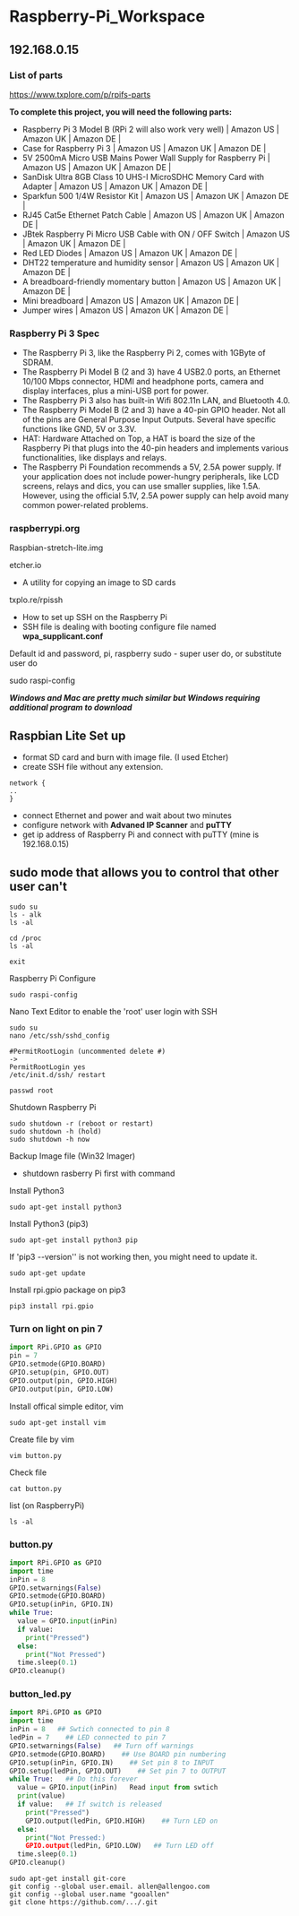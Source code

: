 
# Raspberry-Pi_Workspace

## 192.168.0.15

### List of parts
https://www.txplore.com/p/rpifs-parts


**To complete this project, you will need the following parts:**

- Raspberry Pi 3 Model B (RPi 2 will also work very well) | Amazon US | Amazon UK | Amazon DE |
- Case for Raspberry Pi 3 | Amazon US | Amazon UK | Amazon DE |
- 5V 2500mA Micro USB Mains Power Wall Supply for Raspberry Pi | Amazon US | Amazon UK | Amazon DE |
- SanDisk Ultra 8GB Class 10 UHS-I MicroSDHC Memory Card with Adapter | Amazon US | Amazon UK | Amazon DE |
- Sparkfun 500 1/4W Resistor Kit | Amazon US | Amazon UK | Amazon DE |
- RJ45 Cat5e Ethernet Patch Cable | Amazon US | Amazon UK | Amazon DE |
- JBtek Raspberry Pi Micro USB Cable with ON / OFF Switch | Amazon US | Amazon UK | Amazon DE |
- Red LED Diodes | Amazon US | Amazon UK | Amazon DE |
- DHT22 temperature and humidity sensor | Amazon US | Amazon UK | Amazon DE |
- A breadboard-friendly momentary button | Amazon US | Amazon UK | Amazon DE |
- Mini breadboard | Amazon US | Amazon UK | Amazon DE |
- Jumper wires | Amazon US | Amazon UK | Amazon DE |

### Raspberry Pi 3 Spec
- The Raspberry Pi 3, like the Raspberry Pi 2, comes with 1GByte of SDRAM.
- The Raspberry Pi Model B (2 and 3) have 4 USB2.0 ports, an Ethernet 10/100 Mbps connector, HDMI and headphone ports, camera and display interfaces, plus a mini-USB port for power.
- The Raspberry Pi 3 also has built-in Wifi 802.11n LAN, and Bluetooth 4.0.
- The Raspberry Pi Model B (2 and 3) have a 40-pin GPIO header. Not all of the pins are General Purpose Input Outputs. Several have specific functions like GND, 5V or 3.3V.
- HAT: Hardware Attached on Top, a HAT is board the size of the Raspberry Pi that plugs into the 40-pin headers and implements various functionalities, like displays and relays.
- The Raspberry Pi Foundation recommends a 5V, 2.5A power supply. If your application does not include power-hungry peripherals, like LCD screens, relays and dics, you can use smaller supplies, like 1.5A. However, using the official 5.1V, 2.5A power supply can help avoid many common power-related problems.




### raspberrypi.org
Raspbian-stretch-lite.img 

etcher.io
- A utility for copying an image to SD cards

txplo.re/rpissh
- How to set up SSH on the Raspberry Pi
- SSH file is dealing with booting configure file named **wpa_supplicant.conf**


Default id and password, pi, raspberry
sudo - super user do, or substitute user do

sudo raspi-config

***Windows and Mac are pretty much similar but Windows requiring additional program to download***

## Raspbian Lite Set up
- format SD card and burn with image file. (I used Etcher)
- create SSH file without any extension. 
```
network {
..
}  
```
- connect Ethernet and power and wait about two minutes
- configure network with **Advaned IP Scanner** and **puTTY**
- get ip address of Raspberry Pi and connect with puTTY (mine is 192.168.0.15)


## sudo mode that allows you to control that other user can't

```
sudo su
ls - alk
ls -al

cd /proc
ls -al

exit
```

Raspberry Pi Configure
```
sudo raspi-config
```

Nano Text Editor to enable the 'root' user login with SSH
```
sudo su
nano /etc/ssh/sshd_config 

#PermitRootLogin (uncommented delete #)
->
PermitRootLogin yes
/etc/init.d/ssh/ restart

passwd root

```

Shutdown Raspberry Pi
```
sudo shutdown -r (reboot or restart)
sudo shutdown -h (hold)
sudo shutdown -h now
```

Backup Image file (Win32 Imager)
- shutdown rasberry Pi first with command

Install Python3
```
sudo apt-get install python3
```
Install Python3 (pip3)
```
sudo apt-get install python3 pip
```
If 'pip3 --version'' is not working then, you might need to update it.
```
sudo apt-get update
```
Install rpi.gpio package on pip3
```
pip3 install rpi.gpio
```
### Turn on light on pin 7
```python
import RPi.GPIO as GPIO
pin = 7
GPIO.setmode(GPIO.BOARD)
GPIO.setup(pin, GPIO.OUT)
GPIO.output(pin, GPIO.HIGH)
GPIO.output(pin, GPIO.LOW)
```

Install offical simple editor, vim
```
sudo apt-get install vim
```
Create file by vim
```
vim button.py
```
Check file
```
cat button.py
```


list (on RaspberryPi)
```
ls -al
```

### button.py
```python
import RPi.GPIO as GPIO
import time
inPin = 8
GPIO.setwarnings(False)
GPIO.setmode(GPIO.BOARD)
GPIO.setup(inPin, GPIO.IN)
while True:
  value = GPIO.input(inPin)
  if value:
    print("Pressed")
  else:
    print("Not Pressed")
  time.sleep(0.1)
GPIO.cleanup()
```

### button_led.py
```python
import RPi.GPIO as GPIO
import time
inPin = 8   ## Swtich connected to pin 8
ledPin = 7    ## LED connected to pin 7
GPIO.setwarnings(False)   ## Turn off warnings
GPIO.setmode(GPIO.BOARD)    ## Use BOARD pin numbering
GPIO.setup(inPin, GPIO.IN)    ## Set pin 8 to INPUT
GPIO.setup(ledPin, GPIO.OUT)    ## Set pin 7 to OUTPUT
while True:   ## Do this forever
  value = GPIO.input(inPin)   Read input from swtich
  print(value)
  if value:   ## If switch is released
    print("Pressed")
    GPIO.output(ledPin, GPIO.HIGH)    ## Turn LED on
  else:
    print("Not Pressed:)
    GPIO.output(ledPin, GPIO.LOW)   ## Turn LED off
  time.sleep(0.1)
GPIO.cleanup()
```


```
sudo apt-get install git-core
git config --global user.email. allen@allengoo.com
git config --global user.name "gooallen"
git clone https://github.com/.../.git
```
